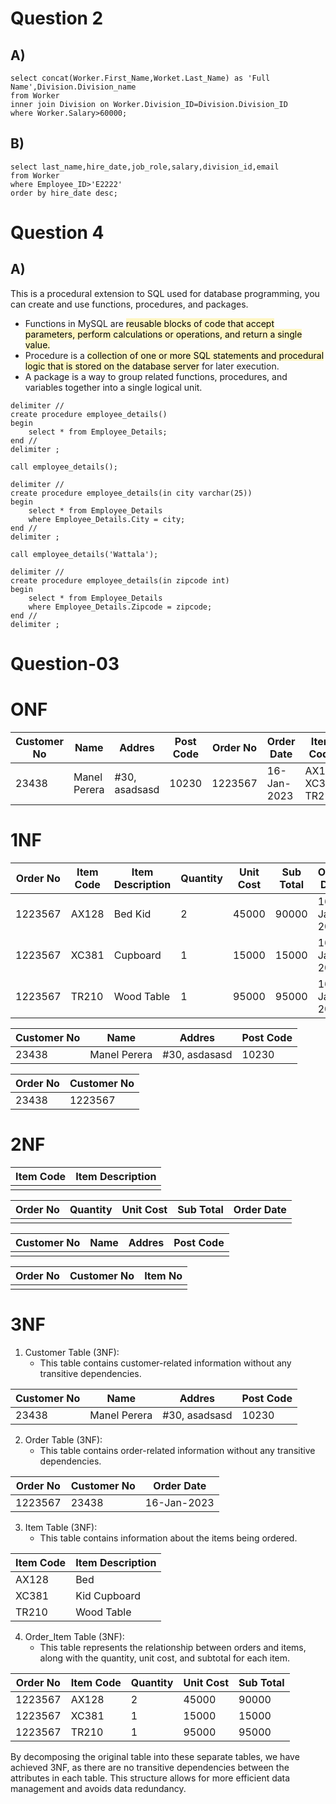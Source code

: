 

# Question 2 
## A)
```mysql
select concat(Worker.First_Name,Worket.Last_Name) as 'Full Name',Division.Division_name
from Worker
inner join Division on Worker.Division_ID=Division.Division_ID
where Worker.Salary>60000;
```
## B)
```mysql
select last_name,hire_date,job_role,salary,division_id,email
from Worker
where Employee_ID>'E2222'
order by hire_date desc;
```

# Question 4
## A)
This is a procedural extension to SQL used for database programming, you can create and use functions, procedures, and packages.

- Functions in MySQL are <mark style="background: #FFF3A3A6;">reusable blocks of code that accept parameters, perform calculations or operations, and return a single value.</mark>
-  Procedure is a <mark style="background: #FFF3A3A6;">collection of one or more SQL statements and procedural logic that is stored on the database server</mark> for later execution.
- A package is a way to group related functions, procedures, and variables together into a single logical unit.



```mysql
delimiter //
create procedure employee_details()
begin
	select * from Employee_Details;
end //
delimiter ;
```

```mysql
call employee_details();
```

```mysql
delimiter //
create procedure employee_details(in city varchar(25))
begin
	select * from Employee_Details
	where Employee_Details.City = city;
end //
delimiter ;
```

```mysql
call employee_details('Wattala');
```

```mysql
delimiter //
create procedure employee_details(in zipcode int)
begin 
	select * from Employee_Details
	where Employee_Details.Zipcode = zipcode;
end //
delimiter ;
```

# Question-03

# ONF
| Customer No | Name         | Addres        | Post Code | Order No | Order Date  | Item Code         | Item Description            | Quantity | Unit Cost         | Sub Total |
| ----------- | ------------ | ------------- | --------- | -------- | ----------- | ----------------- | --------------------------- | -------- | ----------------- | --------- |
| 23438       | Manel Perera | #30, asadsasd | 10230     | 1223567  | 16-Jan-2023 | AX128 XC381 TR210 | Bed Kid Cupboard Wood Table | 2 1 1    | 45000 15000 95000 | 90000 15000 95000          |

# 1NF

 | Order No | Item Code | Item Description | Quantity | Unit Cost | Sub Total | Order Date |
 | -------- | --------- | ---------------- | -------- | --------- | --------- | ---------- |
 | 1223567  | AX128     | Bed Kid          | 2        | 45000     | 90000     | 16-Jan-2023           |
 | 1223567  | XC381     | Cupboard         | 1        | 15000     | 15000     | 16-Jan-2023           |
 | 1223567  | TR210     | Wood Table       | 1        | 95000     | 95000     | 16-Jan-2023           |

| Customer No | Name         | Addres        | Post Code |
| ----------- | ------------ | ------------- | --------- | 
| 23438       | Manel Perera | #30, asdasasd | 10230          |

| Order No | Customer No |
| -------- | ----------- |
| 23438    | 1223567            |


# 2NF
| Item Code | Item Description |
| --------- | ---------------- |
|           |                  |

| Order No | Quantity | Unit Cost | Sub Total | Order Date |
| -------- | -------- | --------- | --------- | ---------- |
|          |          |           |           |            |

| Customer No | Name | Addres | Post Code |
| ----------- | ---- | ------ | --------- |
|             |      |        |           |

| Order No | Customer No | Item No |
| -------- | ----------- | ------- |
|          |             |         |

# 3NF


1. Customer Table (3NF):
   - This table contains customer-related information without any transitive dependencies.
   
| Customer No | Name         | Addres        | Post Code |
| ----------- | ------------ | ------------- | --------- |
| 23438       | Manel Perera | #30, asadsasd | 10230     |

2. Order Table (3NF):
   - This table contains order-related information without any transitive dependencies.

| Order No | Customer No | Order Date  |
| -------- | ----------- | -----------  |
| 1223567  | 23438       | 16-Jan-2023 |

3. Item Table (3NF):
   - This table contains information about the items being ordered.

| Item Code | Item Description            |
| --------- | --------------------------- |
| AX128     | Bed                         |
| XC381     | Kid Cupboard                |
| TR210     | Wood Table                  |

4. Order_Item Table (3NF):
   - This table represents the relationship between orders and items, along with the quantity, unit cost, and subtotal for each item.

| Order No | Item Code | Quantity | Unit Cost | Sub Total |
| -------- | --------- | -------- | ---------- | --------- |
| 1223567  | AX128     | 2        | 45000     | 90000     |
| 1223567  | XC381     | 1        | 15000     | 15000     |
| 1223567  | TR210     | 1        | 95000     | 95000     |

By decomposing the original table into these separate tables, we have achieved 3NF, as there are no transitive dependencies between the attributes in each table. This structure allows for more efficient data management and avoids data redundancy.